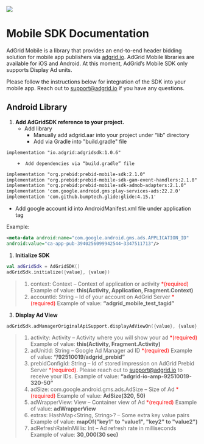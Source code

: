 ![](https://lh4.googleusercontent.com/2yVlIW15EbpfQsumK7I14Aja8Nu_9Da1CxfO4Ez0bwYHfLptDntz6TZFjRjsBloyYoMRpiuAyxxSrkypKoa42CiJYZxOeY329InSvuTyxVtaSe-BfsnZ0RWpgqt6jjKyYgQR4Sw7Zx2XUooOGBoxJ_0)

# Mobile SDK Documentation

AdGrid Mobile is a library that provides an end-to-end header bidding solution for mobile app publishers via [adgrid.io](https://adgrid.io). AdGrid Mobile libraries are available for iOS and Android. At this moment, AdGrid’s Mobile SDK only supports Display Ad units.
  
Please follow the instructions below for integration of the SDK into your mobile app. Reach out to [support@adgrid.io](mailto:support@adgrid.io) if you have any questions.

## Android Library

1.  **Add AdGridSDK reference to your project.**
	* Add library
		+  Manually add adgrid.aar into your project under “lib” directory
		+  Add via Gradle into "build.gradle" file
```xml
implementation "io.adgrid:adgridsdk:1.0.6"
```
		+  Add dependencies via “build.gradle” file

```xml
implementation "org.prebid:prebid-mobile-sdk:2.1.0"  
implementation "org.prebid:prebid-mobile-sdk-gam-event-handlers:2.1.0"  
implementation "org.prebid:prebid-mobile-sdk-admob-adapters:2.1.0"  
implementation 'com.google.android.gms:play-services-ads:22.2.0'  
implementation 'com.github.bumptech.glide:glide:4.15.1'
```

* Add google account id into AndroidManifest.xml file under application tag

Example:

```xml
<meta-data android:name="com.google.android.gms.ads.APPLICATION_ID" 
android:value="ca-app-pub-3940256099942544~3347511713"/>
```

1. **Initialize SDK**

```kotlin
val adGridSdk = AdGridSDK()
adGridSdk.initialize({value}, {value})
```

> 1. context: Context – Context of application or activity <font color=red>*(required)</font>
		Example of value: **this(Activity, Application, Fragment.Context)**
> 2. accountId: String – Id of your account on AdGrid Server <font color=red>*(required)</font>
		Example of value: **“adgrid_mobile_test_tagid”**

3. **Display Ad View**

```kotlin
adGridSdk.adManagerOriginalApiSupport.displayAdViewOn({value}, {value}, {value}, {value}, {value})
```

> 1.  activity: Activity – Activity where you will show your ad <font color=red>*(required)</font>
	Example of value: **this(Activity, Fragment.Activity)**
> 2.  adUnitId: String – Google Ad Manager ad ID <font color=red>*(required)</font>
	Example of value: **“/92510019/adgrid_prebid”**
> 3.  prebidConfigId: String – Id of stored impression on AdGrid Prebid Server <font color=red>*(required)</font>. Please reach out to [support@adgrid.io](mailto:support@adgrid.io) to receive your IDs.
	Example of value: **“adgrid-io-amp-92510019-320-50”**
> 4.  adSize: com.google.android.gms.ads.AdSize – Size of Ad <font color=red>*(required)</font>
	Example of value: **AdSize(320, 50)**
> 5.  adWrapperView: View – Container view of Ad <font color=red>*(required)</font>
	Example of value: **adWrapperView**
> 6.  extras: HashMap<String, String>? – Some extra key value pairs
	Example of value: **mapOf("key1" to "value1", "key2" to "value2")**
> 7.  adRefreshRateInMillis: Int – Ad refresh rate in milliseconds
	Example of value: **30_000(30 sec)**